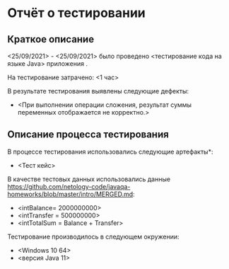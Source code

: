 # Отчёт о тестировании <Intellij IDEA>

## Краткое описание

<25/09/2021> - <25/09/2021> было проведено <тестирование кода на языке Java> приложения <Intellij IDEA>.

На тестирование затрачено: <1 час>

В результате тестирования выявлены следующие дефекты:
* <При выполнении операции сложения, результат суммы переменных отображается не корректно.>

## Описание процесса тестирования

В процессе тестирования использовались следующие артефакты*:
* <Тест кейс>

В качестве тестовых данных использовались данные <https://github.com/netology-code/javaqa-homeworks/blob/master/intro/MERGED.md>:
* <intBalance= 2000000000>
* <intTransfer = 500000000>
* <intTotalSum = Balance + Transfer>

Тестирование производилось в следующем окружении:
* <Windows 10 64>
* <версия Java 11>
